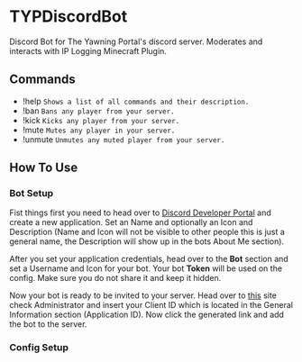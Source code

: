 # TYPDiscordBot
Discord Bot for The Yawning Portal's discord server. Moderates and interacts with IP Logging Minecraft Plugin.

## Commands

- !help `Shows a list of all commands and their description.`
- !ban `Bans any player from your server.`
- !kick `Kicks any player from your server.`
- !mute `Mutes any player in your server.`
- !unmute `Unmutes any muted player from your server.`

## How To Use

### Bot Setup

Fist things first you need to head over to [Discord Developer Portal](https://discord.com/developers/applications) and create a new application. Set an Name and optionally an Icon and Description (Name and Icon will not be visible to other people this is just a general name, the Description will show up in the bots About Me section).

After you set your application credentials, head over to the **Bot** section and set a Username and Icon for your bot. Your bot **Token** will be used on the config. Make sure you do not share it and keep it hidden.

Now your bot is ready to be invited to your server. Head over to [this](https://discordapi.com/permissions.html#8) site check Administrator and insert your Client ID which is located in the General Information section (Application ID). Now click the generated link and add the bot to the server.

### Config Setup


